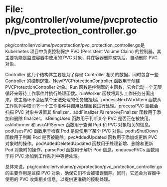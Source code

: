 # File: pkg/controller/volume/pvcprotection/pvc_protection_controller.go

pkg/controller/volume/pvcprotection/pvc_protection_controller.go是 Kubernetes 项目中负责控制保护 PVC (Persistent Volume Claim) 的控制器。其主要功能是监控容器中使用的 PVC 对象，并在容器删除成功后，自动删除 PVC 对象。

Controller 这几个结构体主要是为了存储 Controller 相关的数据，同时包含一些 Controller 的控制逻辑。NewPVCProtectionController 函数用于创建 PVCProtectionController 对象。Run 函数是控制器的主函数，它会启动一个无限循环来等待工作事件并执行处理函数。runWorker 函数将异步工作任务分离出来，使主循环不会因某个无法处理的任务被挂起。processNextWorkItem 函数从工作队列中取消下一个工作事件并调用处理函数进行处理。processPVC 函数会扫描 PVC 对象并设置其 finalizer。addFinalizer 和 removeFinalizer 函数用于添加和删除 finalizer。isBeingUsed 函数用于判断某个 PVC 是否正在被使用。askInformer 和 askAPIServer 函数用于查询 Pod 和 PVC 对象相关的信息。podUsesPVC 函数用于检查 Pod 是否使用了某个 PVC 对象。podIsShutDown 函数用于判断 Pod 是否被删除。pvcAddedUpdated 函数用于添加或更新 PVC 对象时的操作。podAddedDeletedUpdated 函数用于处理新增、删除和更新 Pod 对象时的操作。parsePod 函数用于解析 Pod 信息。enqueuePVCs 函数用于将 PVC 添加到工作队列中等待处理。

总体来说，pkg/controller/volume/pvcprotection/pvc_protection_controller.go 的主要作用是监控 PVC 对象，确保它们不会被错误删除。同时，它还会为容器中使用的 PVC 收集相关信息，以提供更准确的控制处理。

